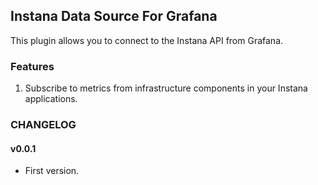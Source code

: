## Instana Data Source For Grafana

This plugin allows you to connect to the Instana API from Grafana.

### Features

1. Subscribe to metrics from infrastructure components in your Instana applications. 

### CHANGELOG

#### v0.0.1

- First version.
